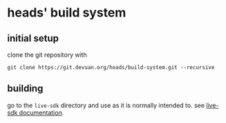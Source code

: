heads' build system
===================

initial setup
-------------

clone the git repository with

```
git clone https://git.devuan.org/heads/build-system.git --recursive
```


building
--------

go to the `live-sdk` directory and use as it is normally intended to.
see [live-sdk documentation](https://git.devuan.org/sdk/live-sdk).
